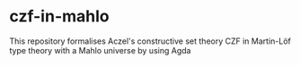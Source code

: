 # czf-in-mahlo
This repository formalises Aczel's constructive set theory CZF in Martin-Löf type theory with a Mahlo universe by using Agda

